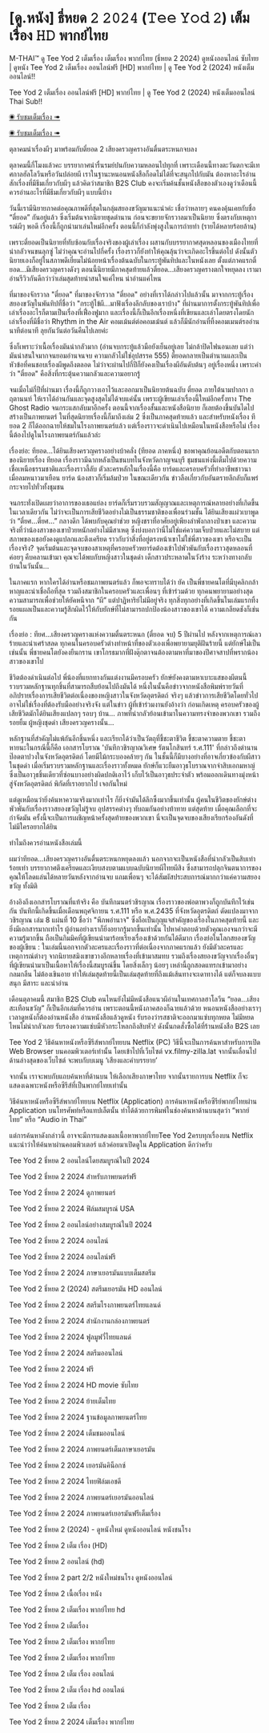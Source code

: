 # [ดู.หนัง] ธี่หยด 𝟸 𝟸𝟶𝟸𝟺 (𝚃𝚎𝚎 𝚈𝚘𝚍 𝟸) เต็มเรื่อง 𝙷𝙳 พากย์ไทย

M-THAI™ ดู Tee Yod 2 เต็มเรื่อง เต็มเรื่อง พากย์ไทย (ธี่หยด 2 2024) ดูหนังออนไลน์ ซับไทย | ดูหนัง Tee Yod 2  เต็มเรื่อง ออนไลน์ฟรี [HD] พากย์ไทย | ดู Tee Yod 2 (2024) หนังเต็มออนไลน์!!


Tee Yod 2 เต็มเรื่อง ออนไลน์ฟรี [HD] พากย์ไทย | ดู Tee Yod 2 (2024) หนังเต็มออนไลน์ Thai Sub!!

[◉ รับชมเต็มเรื่อง ➠](https://movieonlienfilm.blogspot.com/2024/10/tee-yod-2-full-story-hd-thai-dubbed.html) 

[◉ รับชมเต็มเรื่อง ➠](https://movieonlienfilm.blogspot.com/2024/10/tee-yod-2-full-story-hd-thai-dubbed.html) 


ตุลาคมนำเรื่องผีๆ มาพร้อมกับตี๋ยอด 2 เสียงครวญครางอันตื่นตระหนกจบลง

ตุลาคมนี้กี่โมงแล้วคะ บรรยากาศน่ารื่นรมย์ปนกับความหลอนไปทุกที่ เพราะเดือนนี้ทางตะวันตกจะมีเทศกาลฮัลโลวีนหรือวันปล่อยผี เราในฐานะหนอนหนังสือก็อดไม่ได้ที่จะสนุกไปกับมัน ต้องหาอะไรอ่านสักเรื่องที่มีธีมเกี่ยวกับผีๆ แล้วคิดว่าสมาชิก B2S Club คงจะเริ่มค้นชั้นหนังสือของตัวเองดูว่าเดือนนี้ควรอ่านอะไรที่มีธีมเกี่ยวกับผีๆ แบบนี้บ้าง

วันนี้เรามีนิยายภาคต่อคุณภาพดีที่สุดในกลุ่มสยองขวัญมาแนะนำค่ะ เชื่อว่าหลายๆ คนคงคุ้นเคยกับชื่อ “ตี๋ยอด” กันอยู่แล้ว ซึ่งเริ่มต้นจากนิยายชุดตำนาน ก่อนจะขยายจักรวาลมาเป็นนิยาย ซึ่งตรงกับเหตุการณ์ผีๆ พอดี เรื่องนี้ก็ถูกนำมาเล่นใหม่อีกครั้ง ตอนนี้ก็กำลังพุ่งสูงในการถ่ายทำ (รายได้หลายร้อยล้าน)

เพราะตี๋ยอดเป็นนิยายที่ทับซ้อนกับเรื่องจริงของผู้เล่าเรื่อง ผสานกับบรรยากาศสุดหลอนของเมืองไทยที่น่ากลัวจนขนลุกซู่ ไม่ว่าคุณจะอ่านไปกี่ครั้ง เรื่องราวก็ยังทำให้คุณลุ้นว่าจะเกิดอะไรขึ้นต่อไป ดังนั้นตัวนิยายเองก็อยู่ในสภาพดีเยี่ยมไม่น้อยหน้าเรื่องต้นฉบับในกระทู้พันทิปและในหนังเลย ตั้งแต่ภาคแรกตี๋ยอด...มีเสียงครวญครางดังๆ ตอนนี้นิยายมีภาคสุดท้ายแล้วตี๋ยอด...เสียงครวญครางตกใจหยุดลง เรามาอ่านรีวิวกันดีกว่าว่าเล่มสุดท้ายน่าสนใจแค่ไหน น่าอ่านแค่ไหน

ที่มาของจักรวาล "ตี๋ยอด"
ที่มาของจักรวาล "ตี๋ยอด" อย่างที่เราได้กล่าวไปแล้วนั้น มาจากกระทู้เรื่องสยองขวัญในพันทิปที่ชื่อว่า "กระทู้ไข้ผี...มาฟังเรื่องลึกลับของเราบ้าง" ที่ผ่านมาการตั้งกระทู้พันทิปเพื่อเล่าเรื่องอะไรก็ตามเป็นเรื่องที่เฟื่องฟูมาก และเรื่องนี้ก็เป็นอีกเรื่องหนึ่งที่เขียนและเล่าโดยตรงโดยนักเล่าเรื่องที่มีชื่อว่า Rhythm in the Air คอมเม้นต์ต่อคอมเม้นต์ แล้วก็มีนักอ่านที่ทิ้งคอมเมนต์รออ่านนาทีต่อนาที ลุยกันวันต่อวันคืนไปเลยค่ะ

ซึ่งก็เพราะว่าเนื้อเรื่องมันน่ากลัวมาก (อ่านจบกระทู้แล้วมือยังเย็นอยู่เลย ไม่กล้าปิดไฟนอนเลย แต่ว่ามันน่าสนใจมากจนยอมอ่านจนจบ ความกลัวไม่ใช่อุปสรรค 555) ตี๋ยอดกลายเป็นตำนานและเป็นหัวข้อที่คนชอบเรื่องผีพูดถึงตลอด ไม่ว่าจะผ่านไปกี่ปีก็ยังคงเป็นเรื่องผีอันดับต้นๆ อยู่เรื่องหนึ่ง เพราะคำว่า "ตี๋ยอด" คือสิ่งที่กระตุ้นความกลัวและความอยากรู้

จนเมื่อไม่กี่ปีที่ผ่านมา เรื่องนี้ก็ถูกวางเอาไว้และออกมาเป็นนิยายต้นฉบับ ตี๋ยอด ภายใต้นามปากกา กฤตานนท์ ให้เราได้อ่านกันและจุดสูงสุดไม่ได้จบแค่นั้น เพราะผู้เขียนเล่าเรื่องนี้ใหม่อีกครั้งทาง The Ghost Radio จนกระแสกลับมาอีกครั้ง ตอนนี้จากเรื่องสั้นและหนังสือนิยาย ก็เลยต้องขึ้นบันไดไปสร้างเป็นภาพยนตร์ ในที่สุดนิยายเรื่องนี้ก็มาถึงเล่ม 2 ซึ่งเป็นภาคสุดท้ายแล้ว และสำหรับหนังเรื่อง ทียอด 2 ก็ได้ออกฉายให้ชมในโรงภาพยนตร์แล้ว แต่เรื่องราวจะดำเนินไปเหมือนในหนังสือหรือไม่ เรื่องนี้ต้องไปดูในโรงภาพยนตร์กันแล้วล่ะ

เรื่องย่อ: ทียอด...ได้ยินเสียงครวญครางอย่างบ้าคลั่ง (ทียอด ภาคหนึ่ง)
ขอพาคุณย้อนอดีตกับตอนแรกของนิยายเรื่อง ทียอด เรื่องราวมีฉากหลังเป็นชนบทในจังหวัดกาญจนบุรี ชุมชนแห่งนี้เต็มไปด้วยความเชื่อเหนือธรรมชาติและเรื่องราวลี้ลับ ตัวละครหลักในเรื่องนี้คือ ยาร์ดและครอบครัวที่ทำอาชีพชาวนา เมื่อลมหนาวมาเยือน ยาร์ด น้องสาวก็เริ่มล้มป่วย ในขณะเดียวกัน ข่าวลือเกี่ยวกับอันตรายลึกลับก็แพร่กระจายไปทั่วทั้งชุมชน

จนกระทั่งเปิดเผยว่าอาการของเธอแย่ลง ยาร์ดก็เริ่มรวบรวมสัญญาณและเหตุการณ์หลายอย่างที่เกิดขึ้นในเวลาเดียวกัน ไม่ว่าจะเป็นการเสียชีวิตอย่างไม่เป็นธรรมชาติของเพื่อนร่วมชั้น ได้ยินเสียงแผ่วเบาพูดว่า “ตี๋ยศ…ตี๋ยศ…” กลางดึก ได้พบกับคุณย่าช่วย หญิงชราที่อาศัยอยู่เพียงลำพังกลางป่าเขา และความจริงที่ว่าน้องสาวของเขาป่วยหนักอย่างไม่มีสาเหตุ ซึ่งบ่งบอกว่านี่ไม่ใช่แค่ความเจ็บป่วยและไม่สบาย แต่สภาพของเธอยังคงดูแปลกและตึงเครียด ราวกับว่าสิ่งที่อยู่ตรงหน้าเขาไม่ใช่พี่สาวของเขา หรือจะเป็นเรื่องจริง? จุดเริ่มต้นและจุดจบของสาเหตุที่ครอบครัวหยาร์ดต้องเข้าไปพัวพันกับเรื่องราวสุดหลอนที่ค่อยๆ คืบคลานเข้ามา คุณจะได้พบกับหญิงสาวในชุดดำ เด็กสาวประหลาดในวังร้าง ระหว่างทางกลับบ้านในวันนั้น...

ในภาคแรก หากใครได้อ่านหรือชมภาพยนตร์แล้ว ก็พอจะทราบได้ว่า ยัค เป็นพี่ชายคนโตที่มีบุคลิกกล้าหาญและน่าเชื่อถือที่สุด รวมถึงสมาชิกในครอบครัวและเพื่อนๆ ที่เข้าร่วมด้วย ทุกคนพยายามอย่างสุดความสามารถเพื่อช่วยให้ยัคหนีจาก “ผี” แต่ปาฏิหาริย์ไม่มีอยู่จริง ทุกสิ่งทุกอย่างที่เกิดขึ้นในเล่มแรกทิ้งรอยแผลเป็นและความรู้สึกผิดไว้ให้กับยักษ์ที่ไม่สามารถปกป้องน้องสาวของเขาได้ ความเกลียดชังก็เช่นกัน

เรื่องย่อ : ทียศ...เสียงครวญครางแห่งความตื่นตระหนก (ตี๋ยอด จบ)
5 ปีผ่านไป หลังจากเหตุการณ์เลวร้ายและน่าเศร้าสลด ทุกคนในครอบครัวต่างทำหน้าที่ของตัวเองเพื่อพยายามยุติฝันร้ายนี้ แต่ยักษ์ไม่เป็นเช่นนั้น พี่ชายคนโตยังคงยืนกราน เขาโกรธมากที่ฝังตุ๊กตาจนต้องตามหาที่มาของปีศาจสาปที่พรากน้องสาวของเขาไป

ชีวิตต้องดำเนินต่อไป พี่น้องที่แยกทางกันแต่งงานมีครอบครัว ยักษ์ยังคงตามหาเบาะแสของผีตนนี้ รวบรวมหลักฐานทุกชิ้นที่สามารถสืบย้อนไปถึงมันได้ หนึ่งในนั้นคือข่าวจากหนังสือพิมพ์รายวันที่อภิปรายเรื่องการเสียชีวิตต่อเนื่องของหญิงสาวในจังหวัดอุตรดิตถ์ จริงๆ แล้วข่าวการเสียชีวิตโดยทั่วไปอาจไม่ใช่เรื่องที่ต้องรับมืออย่างจริงจัง แต่ในข่าว ผู้ที่เข้าร่วมงานยังอ้างว่า ก่อนเกิดเหตุ ครอบครัวของผู้เสียชีวิตมักได้ยินเสียงแปลกๆ รอบๆ บ้าน... ภาพที่น่ากลัวย้อนเข้ามาในความทรงจำของพวกเขา รวมถึงรอยยิ้ม ผู้หญิงชุดดำ เสียงครวญครางนั้น...

หลักฐานที่สำคัญไม่แพ้กันอีกชิ้นหนึ่ง และเรียกได้ว่าเป็นวัตถุที่ชี้ชะตาชีวิต ชี้ชะตาความตาย ชี้ชะตาหายนะในกรณีนี้ก็คือ เอกสารโบราณ 'บันทึกวชิรญาณวิเศษ รัตนโกสินทร์ ร.ศ.111' ที่กล่าวถึงตำนานป๊อดตาปวงในจังหวัดอุตรดิตถ์ โดยมีไม้กระบองคล้ายๆ กัน ในชั้นนี้ก็มีบางอย่างที่อาจเกี่ยวข้องกับผีสาวในชุดดำ เมื่อเริ่มรวบรวมหลักฐานและเรื่องราวทั้งหมด ยักษ์ก็แวะยืมอาวุธโบราณจากจ่าสิบเอกมหาญ์ ซึ่งเป็นอาวุธชิ้นเดียวที่ซ่อนบางอย่างผิดปกติเอาไว้ เก็บไว้เป็นอาวุธประจำตัว พร้อมออกเดินทางมุ่งหน้าสู่จังหวัดอุตรดิตถ์ พิกัดที่เราอยากไป เจอกันใหม่

แต่ดูเหมือนว่ายิ่งค้นหาความจริงมากเท่าไร ก็ยิ่งจำมันได้ลึกซึ้งมากขึ้นเท่านั้น ผู้คนในชีวิตของยักษ์ต่างพัวพันกับเรื่องราวสยองขวัญไม่รู้จบ อุปสรรคต่างๆ ทับถมกันอย่างท้าทาย แต่สุดท้าย เมื่อคุณเลือกที่จะกำจัดมัน ครั้งนี้จะเป็นการเผชิญหน้าครั้งสุดท้ายของพวกเขา นี่จะเป็นจุดจบของเสียงเรียกร้องอันดังที่ไม่มีใครอยากได้ยิน

ทำไมถึงควรอ่านหนังสือเล่มนี้

ผมว่าทียอด...เสียงครวญครางอันตื่นตระหนกหยุดลงแล้ว นอกจากจะเป็นหนังสือที่น่ากลัวเป็นสิบเท่าร้อยเท่า บรรยากาศตึงเครียดและเงียบสงบตามแบบฉบับนิยายผีไทยผีสิง ซึ่งสามารถปลุกจินตนาการของคุณให้โลดแล่นได้หลายวันหลังจากอ่านจบ แถมเพื่อนๆ จะได้สัมผัสประสบการณ์มากกว่าแค่ความสยองขวัญ ทั้งมิติ

อ้างอิงถึงเอกสารโบราณที่แท้จริง คือ บันทึกมนตร์วชิรญาณ เรื่องราวของพ่อตาพวงก็ถูกบันทึกไว้เช่นกัน บันทึกนี้เกิดขึ้นเมื่อเดือนพฤศจิกายน ร.ศ.111 หรือ พ.ศ.2435 ที่จังหวัดอุตรดิตถ์ ดัดแปลงมาจากวชิรญาณ เล่ม 8 แผ่นที่ 10 ชื่อว่า "พีภพอำนาจ" ซึ่งถือเป็นกุญแจสำคัญของเรื่องในภาคสุดท้ายนี้ และยิ่งมีเอกสารมากเท่าไร ผู้อ่านอย่างเราก็ยิ่งอยากรู้มากขึ้นเท่านั้น ไปหาคำตอบด้วยตัวคุณเองจนกว่าจะมีความรู้มากขึ้น ถือเป็นกิมมิคที่ผู้เขียนนำมาร้อยเรียงเรื่องเข้าด้วยกันได้ดีมาก
เรื่องย่อในโลกสยองขวัญของผู้เขียน : ในเล่มนี้นอกจากตัวละครและเรื่องราวที่ต่อเนื่องจากภาคแรกแล้ว ยังมีตัวละครและเหตุการณ์ต่างๆ จากนิยายสมิงเขาขวางอีกหลายเรื่องที่เข้ามาสมทบ รวมถึงเรื่องสยองขวัญจากเรื่องอื่นๆ ที่ผู้เขียนนำมาเป็นเนื้อหาให้เรื่องนี้สมบูรณ์ขึ้น โดยสิ่งเล็กๆ น้อยๆ เหล่านี้ถูกสอดแทรกเข้ามาอย่างกลมกลืน ไม่ต้องเขินอาย ทำให้เล่มสุดท้ายนี้เป็นเล่มสุดท้ายที่ถึงแม้เส้นทางจะเดาทางได้ แต่ก็จบลงแบบสนุก มีสาระ และน่าอ่าน

เดือนตุลาคมนี้ สมาชิก B2S Club คนไหนยังไม่มีหนังสือแนวผีอ่านในเทศกาลฮาโลวีน “ยอด...เสียงสะเทือนขวัญ” ก็เป็นอีกเล่มที่ควรอ่าน เพราะตอนนี้หนังภาคสองก็ฉายแล้วด้วย หนอนหนังสืออย่างเราๆ เวลาดูหนังก็ต้องอ่านหนังสือ อ่านหนังสือแล้วดูหนัง รับรองว่ารสชาติจะออกมาแซ่บทุกหยด ไม่มีหยดไหนไม่น่ากลัวเลย รับรองความแซ่บมีหัวกระโหลกถึงสิบหัว! ดังนั้นกดสั่งซื้อได้ที่ร้านหนังสือ B2S เลย

Tee Yod 2 วิธีค้นหาหนังหรือซีรีส์พากย์ไทยบน Netflix (PC)
วิธีนี้จะเป็นการค้นหาสำหรับการเปิด Web Browser บนคอมพิวเตอร์เท่านั้น โดยเข้าไปที่เว็บไซต์ vx.filmy-zilla.lat จากนั้นเลื่อนไปด้านล่างสุดของเว็บไซต์ จะพบกับบเมนู ‘เสียงและคำบรรยาย’

จากนั้น เราจะพบกับแถบค้นหาที่ด้านบน ให้เลือกเสียงภาษาไทย จากนั้นรายการบน Netflix ก็จะแสดงเฉพาะหนังหรือซีรีส์ที่เป็นพากย์ไทยเท่านั้น

วิธีค้นหาหนังหรือซีรีส์พากย์ไทยบน Netflix (Application)
การค้นหาหนังหรือซีรีย์พากย์ไทยผ่าน Application บนโทรศัพท์หรือแทปเล็ตนั้น ทำได้ด้วยการพิมพ์ในช่องค้นหาด้านบนสุดว่า “พากย์ไทย” หรือ “Audio in Thai”

แต่การค้นหาดังกล่าวนี้ อาจจะมีการแสดงผลเนื้อหาพากย์ไทยTee Yod 2ครบทุกเรื่องบน Netflix แนะนำว่าให้ค้นหาผ่านคอมพิวเตอร์ แล้วค่อยมาเปิดดูใน Application ดีกว่าครับ


Tee Yod 2 ธี่หยด 2 ออนไลน์โดยสมบูรณ์ในปี 2024

Tee Yod 2 ธี่หยด 2 2024 สำหรับภาพยนตร์ฟรี

Tee Yod 2 ธี่หยด 2 2024 ดูภาพยนตร์

Tee Yod 2 ธี่หยด 2 2024 ฟิล์มสมบูรณ์ USA

Tee Yod 2 ธี่หยด 2 ออนไลน์อย่างสมบูรณ์ในปี 2024

Tee Yod 2 ธี่หยด 2 2024 ออนไลน์

Tee Yod 2 ธี่หยด 2 2024 ออนไลน์ฟรี

Tee Yod 2 ธี่หยด 2 2024 ภาษาเยอรมันแบบเต็มสตรีม

Tee Yod 2 ธี่หยด 2 (2024) สตรีมเยอรมัน HD ออนไลน์

Tee Yod 2 ธี่หยด 2 2024 สตรีมโรงภาพยนตร์ไทยแลนด์

Tee Yod 2 ธี่หยด 2 2024 สํานักงานกล่องภาพยนตร์

Tee Yod 2 ธี่หยด 2 2024 ฟูลมูฟวี่ไทยแลนด์

Tee Yod 2 ธี่หยด 2 2024 สตรีมออนไลน์

Tee Yod 2 ธี่หยด 2 2024 ฟรี

Tee Yod 2 ธี่หยด 2 2024 HD movie ซับไทย

Tee Yod 2 ธี่หยด 2 2024 ย้ายเต็มไทย

Tee Yod 2 ธี่หยด 2 2024 ฐานข้อมูลภาพยนตร์ไทย

Tee Yod 2 ธี่หยด 2 2024 เต็มชมออนไลน์

Tee Yod 2 ธี่หยด 2 2024 ภาพยนตร์เต็มภาษาเยอรมัน

Tee Yod 2 ธี่หยด 2 2024 เยอรมันคิน็อกซ์

Tee Yod 2 ธี่หยด 2 2024 ไทยฟิล์มเอชดี

Tee Yod 2 ธี่หยด 2 2024 ภาพยนตร์เยอรมันออนไลน์

Tee Yod 2 ธี่หยด 2 2024 ภาพยนตร์เยอรมันฟรีเต็มเรื่อง

Tee Yod 2 ธี่หยด 2 (2024) - ดูหนังใหม่ ดูหนังออนไลน์ หนังชนโรง

Tee Yod 2 ธี่หยด 2 เต็ม เรื่อง (HD)

Tee Yod 2 ธี่หยด 2 ออนไลน์ (hd)

Tee Yod 2 ธี่หยด 2 part 2/2 หนังใหม่ชนโรง ดูหนังออนไลน์

Tee Yod 2 ธี่หยด 2 เนื้อเรื่อง หนัง

Tee Yod 2 ธี่หยด 2 เต็มเรื่อง พากย์ไทย hd

Tee Yod 2 ธี่หยด 2 เต็มเรื่อง

Tee Yod 2 ธี่หยด 2 เต็มเรื่อง พากย์ไทย

Tee Yod 2 ธี่หยด 2 เต็มเรื่อง พากย์ไทย

Tee Yod 2 ธี่หยด 2 เต็ม เรื่อง ออนไลน์

Tee Yod 2 ธี่หยด 2 เต็ม เรื่อง hd ออนไลน์

Tee Yod 2 ธี่หยด 2 เต็ม เรื่อง

Tee Yod 2 ธี่หยด 2 2024 เต็มเรื่อง พากย์ไทย
